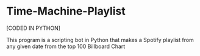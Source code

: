 # Time-Machine-Playlist
[CODED IN PYTHON]

This program is a scripting bot in Python that makes a Spotify playlist from any given date from the top 100 Billboard Chart
